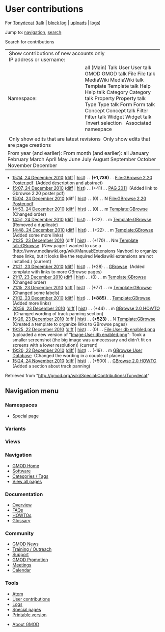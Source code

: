 <div id="mw-page-base" class="noprint">

</div>

<div id="mw-head-base" class="noprint">

</div>

<div id="content" class="mw-body" role="main">

<span id="top"></span>

<div id="mw-js-message" style="display:none;">

</div>



# <span dir="auto">User contributions</span>

<div id="bodyContent">

<div id="contentSub">

For <a
href="/mediawiki/index.php?title=User:Tonydecat&amp;action=edit&amp;redlink=1"
class="new" title="User:Tonydecat (page does not exist)">Tonydecat</a>
(<a
href="/mediawiki/index.php?title=User_talk:Tonydecat&amp;action=edit&amp;redlink=1"
class="new" title="User talk:Tonydecat (page does not exist)">talk</a>
\| [block
log](/mediawiki/index.php?title=Special:Log/block&page=User%3ATonydecat "Special:Log/block")
\|
[uploads](/wiki/Special:ListFiles/Tonydecat "Special:ListFiles/Tonydecat")
\| [logs](/wiki/Special:Log/Tonydecat "Special:Log/Tonydecat"))

</div>

<div id="jump-to-nav" class="mw-jump">

Jump to: [navigation](#mw-navigation), [search](#p-search)

</div>

<div id="mw-content-text">

Search for contributions

<table class="mw-contributions-table">
<colgroup>
<col style="width: 50%" />
<col style="width: 50%" />
</colgroup>
<tbody>
<tr class="odd">
<td colspan="2"> Show contributions of new accounts only<br />
 IP address or username:</td>
</tr>
<tr class="even">
<td class="mw-label">Namespace:</td>
<td>all (Main) Talk User User talk GMOD GMOD talk File File talk
MediaWiki MediaWiki talk Template Template talk Help Help talk Category
Category talk Property Property talk Type Type talk Form Form talk
Concept Concept talk Filter Filter talk Widget Widget talk  
 Invert selection 
 Associated namespace </td>
</tr>
<tr class="odd">
<td colspan="2"></td>
</tr>
<tr class="even">
<td colspan="2"> Only show edits that are latest revisions
 Only show edits that are page creations</td>
</tr>
<tr class="odd">
<td colspan="2">From year (and earlier): From month (and earlier): all
January February March April May June July August September October
November December</td>
</tr>
</tbody>
</table>

- <a
  href="/mediawiki/index.php?title=File:GBrowse_2.20_Poster.pdf&amp;oldid=16304"
  class="mw-changeslist-date" title="File:GBrowse 2.20 Poster.pdf">15:14,
  24 December 2010</a>
  ([diff](/mediawiki/index.php?title=File:GBrowse_2.20_Poster.pdf&diff=prev&oldid=16304 "File:GBrowse 2.20 Poster.pdf")
  \|
  [hist](/mediawiki/index.php?title=File:GBrowse_2.20_Poster.pdf&action=history "File:GBrowse 2.20 Poster.pdf"))
  <span class="mw-changeslist-separator">. .</span> **(+1,739)**‎
  <span class="mw-changeslist-separator">. .</span>
  <a href="/wiki/File:GBrowse_2.20_Poster.pdf"
  class="mw-contributions-title"
  title="File:GBrowse 2.20 Poster.pdf">File:GBrowse 2.20 Poster.pdf</a> ‎
  <span class="comment">(Added description and abstract)</span>
- <a href="/mediawiki/index.php?title=PAG_2011&amp;oldid=16303"
  class="mw-changeslist-date" title="PAG 2011">15:07, 24 December 2010</a>
  ([diff](/mediawiki/index.php?title=PAG_2011&diff=prev&oldid=16303 "PAG 2011")
  \|
  [hist](/mediawiki/index.php?title=PAG_2011&action=history "PAG 2011"))
  <span class="mw-changeslist-separator">. .</span>
  <span class="mw-plusminus-pos" dir="ltr"
  title="9,132 bytes after change">(+41)</span>‎
  <span class="mw-changeslist-separator">. .</span>
  <a href="/wiki/PAG_2011" class="mw-contributions-title"
  title="PAG 2011">PAG 2011</a> ‎ <span class="comment">(Added link to
  Gbrowse 2.20 poster pdf)</span>
- <a
  href="/mediawiki/index.php?title=File:GBrowse_2.20_Poster.pdf&amp;oldid=16302"
  class="mw-changeslist-date" title="File:GBrowse 2.20 Poster.pdf">15:04,
  24 December 2010</a> (diff \|
  [hist](/mediawiki/index.php?title=File:GBrowse_2.20_Poster.pdf&action=history "File:GBrowse 2.20 Poster.pdf"))
  <span class="mw-changeslist-separator">. .</span>
  <span class="mw-plusminus-null" dir="ltr"
  title="0 bytes after change">(0)</span>‎
  <span class="mw-changeslist-separator">. .</span> N
  <a href="/wiki/File:GBrowse_2.20_Poster.pdf"
  class="mw-contributions-title"
  title="File:GBrowse 2.20 Poster.pdf">File:GBrowse 2.20 Poster.pdf</a> ‎
- <a href="/mediawiki/index.php?title=Template:GBrowse&amp;oldid=16301"
  class="mw-changeslist-date" title="Template:GBrowse">14:53, 24 December
  2010</a>
  ([diff](/mediawiki/index.php?title=Template:GBrowse&diff=prev&oldid=16301 "Template:GBrowse")
  \|
  [hist](/mediawiki/index.php?title=Template:GBrowse&action=history "Template:GBrowse"))
  <span class="mw-changeslist-separator">. .</span>
  <span class="mw-plusminus-null" dir="ltr"
  title="1,485 bytes after change">(0)</span>‎
  <span class="mw-changeslist-separator">. .</span> m
  <a href="/wiki/Template:GBrowse" class="mw-contributions-title"
  title="Template:GBrowse">Template:GBrowse</a> ‎
  <span class="comment">(Changed order)</span>
- <a href="/mediawiki/index.php?title=Template:GBrowse&amp;oldid=16300"
  class="mw-changeslist-date" title="Template:GBrowse">14:51, 24 December
  2010</a>
  ([diff](/mediawiki/index.php?title=Template:GBrowse&diff=prev&oldid=16300 "Template:GBrowse")
  \|
  [hist](/mediawiki/index.php?title=Template:GBrowse&action=history "Template:GBrowse"))
  <span class="mw-changeslist-separator">. .</span>
  <span class="mw-plusminus-neg" dir="ltr"
  title="1,485 bytes after change">(-22)</span>‎
  <span class="mw-changeslist-separator">. .</span> m
  <a href="/wiki/Template:GBrowse" class="mw-contributions-title"
  title="Template:GBrowse">Template:GBrowse</a> ‎
  <span class="comment">(Removed a duplicate)</span>
- <a href="/mediawiki/index.php?title=Template:GBrowse&amp;oldid=16299"
  class="mw-changeslist-date" title="Template:GBrowse">14:48, 24 December
  2010</a>
  ([diff](/mediawiki/index.php?title=Template:GBrowse&diff=prev&oldid=16299 "Template:GBrowse")
  \|
  [hist](/mediawiki/index.php?title=Template:GBrowse&action=history "Template:GBrowse"))
  <span class="mw-changeslist-separator">. .</span>
  <span class="mw-plusminus-pos" dir="ltr"
  title="1,507 bytes after change">(+22)</span>‎
  <span class="mw-changeslist-separator">. .</span> m
  <a href="/wiki/Template:GBrowse" class="mw-contributions-title"
  title="Template:GBrowse">Template:GBrowse</a> ‎
  <span class="comment">(Added some more links)</span>
- <a
  href="/mediawiki/index.php?title=Template_talk:GBrowse&amp;oldid=16291"
  class="mw-changeslist-date" title="Template talk:GBrowse">21:25, 23
  December 2010</a> (diff \|
  [hist](/mediawiki/index.php?title=Template_talk:GBrowse&action=history "Template talk:GBrowse"))
  <span class="mw-changeslist-separator">. .</span>
  <span class="mw-plusminus-pos" dir="ltr"
  title="170 bytes after change">(+170)</span>‎
  <span class="mw-changeslist-separator">. .</span> Nm
  <a href="/wiki/Template_talk:GBrowse" class="mw-contributions-title"
  title="Template talk:GBrowse">Template talk:GBrowse</a> ‎
  <span class="comment">(New page: I wanted to use a
  \[http://www.mediawiki.org/wiki/Manual:Extensions Navbox\] to organize
  these links, but it looks like the required Mediawiki extensions are
  not installed.)</span> <span class="mw-uctop">(current)</span>
- <a href="/mediawiki/index.php?title=GBrowse&amp;oldid=16286"
  class="mw-changeslist-date" title="GBrowse">21:21, 23 December 2010</a>
  ([diff](/mediawiki/index.php?title=GBrowse&diff=prev&oldid=16286 "GBrowse")
  \|
  [hist](/mediawiki/index.php?title=GBrowse&action=history "GBrowse"))
  <span class="mw-changeslist-separator">. .</span>
  <span class="mw-plusminus-pos" dir="ltr"
  title="7,051 bytes after change">(+28)</span>‎
  <span class="mw-changeslist-separator">. .</span>
  <a href="/wiki/GBrowse" class="mw-contributions-title"
  title="GBrowse">GBrowse</a> ‎ <span class="comment">(Added template
  with links to more GBrowse pages)</span>
- <a href="/mediawiki/index.php?title=Template:GBrowse&amp;oldid=16282"
  class="mw-changeslist-date" title="Template:GBrowse">21:17, 23 December
  2010</a>
  ([diff](/mediawiki/index.php?title=Template:GBrowse&diff=prev&oldid=16282 "Template:GBrowse")
  \|
  [hist](/mediawiki/index.php?title=Template:GBrowse&action=history "Template:GBrowse"))
  <span class="mw-changeslist-separator">. .</span>
  <span class="mw-plusminus-null" dir="ltr"
  title="1,485 bytes after change">(0)</span>‎
  <span class="mw-changeslist-separator">. .</span> m
  <a href="/wiki/Template:GBrowse" class="mw-contributions-title"
  title="Template:GBrowse">Template:GBrowse</a> ‎
  <span class="comment">(Changed order)</span>
- <a href="/mediawiki/index.php?title=Template:GBrowse&amp;oldid=16281"
  class="mw-changeslist-date" title="Template:GBrowse">21:15, 23 December
  2010</a>
  ([diff](/mediawiki/index.php?title=Template:GBrowse&diff=prev&oldid=16281 "Template:GBrowse")
  \|
  [hist](/mediawiki/index.php?title=Template:GBrowse&action=history "Template:GBrowse"))
  <span class="mw-changeslist-separator">. .</span>
  <span class="mw-plusminus-pos" dir="ltr"
  title="1,485 bytes after change">(+77)</span>‎
  <span class="mw-changeslist-separator">. .</span> m
  <a href="/wiki/Template:GBrowse" class="mw-contributions-title"
  title="Template:GBrowse">Template:GBrowse</a> ‎
  <span class="comment">(Changed some labels)</span>
- <a href="/mediawiki/index.php?title=Template:GBrowse&amp;oldid=16280"
  class="mw-changeslist-date" title="Template:GBrowse">21:12, 23 December
  2010</a>
  ([diff](/mediawiki/index.php?title=Template:GBrowse&diff=prev&oldid=16280 "Template:GBrowse")
  \|
  [hist](/mediawiki/index.php?title=Template:GBrowse&action=history "Template:GBrowse"))
  <span class="mw-changeslist-separator">. .</span> **(+885)**‎
  <span class="mw-changeslist-separator">. .</span>
  <a href="/wiki/Template:GBrowse" class="mw-contributions-title"
  title="Template:GBrowse">Template:GBrowse</a> ‎
  <span class="comment">(Added more links)</span>
- <a href="/mediawiki/index.php?title=GBrowse_2.0_HOWTO&amp;oldid=16279"
  class="mw-changeslist-date" title="GBrowse 2.0 HOWTO">20:56, 23 December
  2010</a>
  ([diff](/mediawiki/index.php?title=GBrowse_2.0_HOWTO&diff=prev&oldid=16279 "GBrowse 2.0 HOWTO")
  \|
  [hist](/mediawiki/index.php?title=GBrowse_2.0_HOWTO&action=history "GBrowse 2.0 HOWTO"))
  <span class="mw-changeslist-separator">. .</span>
  <span class="mw-plusminus-pos" dir="ltr"
  title="93,008 bytes after change">(+44)</span>‎
  <span class="mw-changeslist-separator">. .</span> m
  <a href="/wiki/GBrowse_2.0_HOWTO" class="mw-contributions-title"
  title="GBrowse 2.0 HOWTO">GBrowse 2.0 HOWTO</a> ‎
  <span class="comment">(Changed wording of track panning
  section)</span>
- <a href="/mediawiki/index.php?title=Template:GBrowse&amp;oldid=16274"
  class="mw-changeslist-date" title="Template:GBrowse">15:26, 23 December
  2010</a> (diff \|
  [hist](/mediawiki/index.php?title=Template:GBrowse&action=history "Template:GBrowse"))
  <span class="mw-changeslist-separator">. .</span> **(+523)**‎
  <span class="mw-changeslist-separator">. .</span> N
  <a href="/wiki/Template:GBrowse" class="mw-contributions-title"
  title="Template:GBrowse">Template:GBrowse</a> ‎
  <span class="comment">(Created a template to organize links to GBrowse
  pages)</span>
- <a
  href="/mediawiki/index.php?title=File:User_db_enabled.png&amp;oldid=16273"
  class="mw-changeslist-date" title="File:User db enabled.png">19:25, 22
  December 2010</a>
  ([diff](/mediawiki/index.php?title=File:User_db_enabled.png&diff=prev&oldid=16273 "File:User db enabled.png")
  \|
  [hist](/mediawiki/index.php?title=File:User_db_enabled.png&action=history "File:User db enabled.png"))
  <span class="mw-changeslist-separator">. .</span>
  <span class="mw-plusminus-null" dir="ltr"
  title="0 bytes after change">(0)</span>‎
  <span class="mw-changeslist-separator">. .</span>
  <a href="/wiki/File:User_db_enabled.png" class="mw-contributions-title"
  title="File:User db enabled.png">File:User db enabled.png</a> ‎
  <span class="comment">(uploaded a new version of "[Image:User db
  enabled.png](/wiki/File:User_db_enabled.png "File:User db enabled.png")":
  Took a smaller screenshot (the big image was unnecessary and didn't
  fit on screens with a lower resolution))</span>
  <span class="mw-uctop">(current)</span>
- <a
  href="/mediawiki/index.php?title=GBrowse_User_Database&amp;oldid=16272"
  class="mw-changeslist-date" title="GBrowse User Database">19:20, 22
  December 2010</a>
  ([diff](/mediawiki/index.php?title=GBrowse_User_Database&diff=prev&oldid=16272 "GBrowse User Database")
  \|
  [hist](/mediawiki/index.php?title=GBrowse_User_Database&action=history "GBrowse User Database"))
  <span class="mw-changeslist-separator">. .</span>
  <span class="mw-plusminus-neg" dir="ltr"
  title="5,126 bytes after change">(-19)</span>‎
  <span class="mw-changeslist-separator">. .</span> m
  <a href="/wiki/GBrowse_User_Database" class="mw-contributions-title"
  title="GBrowse User Database">GBrowse User Database</a> ‎
  <span class="comment">(Changed the wording in a couple of
  places)</span>
- <a href="/mediawiki/index.php?title=GBrowse_2.0_HOWTO&amp;oldid=15474"
  class="mw-changeslist-date" title="GBrowse 2.0 HOWTO">15:24, 24 November
  2010</a>
  ([diff](/mediawiki/index.php?title=GBrowse_2.0_HOWTO&diff=prev&oldid=15474 "GBrowse 2.0 HOWTO")
  \|
  [hist](/mediawiki/index.php?title=GBrowse_2.0_HOWTO&action=history "GBrowse 2.0 HOWTO"))
  <span class="mw-changeslist-separator">. .</span>
  <span class="mw-plusminus-pos" dir="ltr"
  title="92,968 bytes after change">(+500)</span>‎
  <span class="mw-changeslist-separator">. .</span>
  <a href="/wiki/GBrowse_2.0_HOWTO" class="mw-contributions-title"
  title="GBrowse 2.0 HOWTO">GBrowse 2.0 HOWTO</a> ‎
  <span class="comment">(Added a section about track panning)</span>

</div>

<div class="printfooter">

Retrieved from "<http://gmod.org/wiki/Special:Contributions/Tonydecat>"

</div>

<div id="catlinks" class="catlinks catlinks-allhidden">

</div>

<div class="visualClear">

</div>

</div>

</div>

<div id="mw-navigation">

## Navigation menu

<div id="mw-head">



<div id="left-navigation">

<div id="p-namespaces" class="vectorTabs" role="navigation"
aria-labelledby="p-namespaces-label">

### Namespaces

- <span id="ca-nstab-special">[Special
  page](/wiki/Special:Contributions/Tonydecat "This is a special page, you cannot edit the page itself")</span>

</div>

<div id="p-variants" class="vectorMenu emptyPortlet" role="navigation"
aria-labelledby="p-variants-label">

### 

### Variants[](#)

<div class="menu">

</div>

</div>

</div>

<div id="right-navigation">

<div id="p-views" class="vectorTabs emptyPortlet" role="navigation"
aria-labelledby="p-views-label">

### Views

</div>



</div>



</div>

</div>

</div>

<div id="mw-panel">

<div id="p-logo" role="banner">

<a href="/wiki/Main_Page"
style="background-image: url(http://gmod.org/images/GMOD-cogs.png);"
title="Visit the main page"></a>

</div>

<div id="p-Navigation" class="portal" role="navigation"
aria-labelledby="p-Navigation-label">

### Navigation

<div class="body">

- <span id="n-GMOD-Home">[GMOD Home](/wiki/Main_Page)</span>
- <span id="n-Software">[Software](/wiki/GMOD_Components)</span>
- <span id="n-Categories-.2F-Tags">[Categories /
  Tags](/wiki/Categories)</span>
- <span id="n-View-all-pages">[View all
  pages](/wiki/Special:AllPages)</span>

</div>

</div>

<div id="p-Documentation" class="portal" role="navigation"
aria-labelledby="p-Documentation-label">

### Documentation

<div class="body">

- <span id="n-Overview">[Overview](/wiki/Overview)</span>
- <span id="n-FAQs">[FAQs](/wiki/Category:FAQ)</span>
- <span id="n-HOWTOs">[HOWTOs](/wiki/Category:HOWTO)</span>
- <span id="n-Glossary">[Glossary](/wiki/Glossary)</span>

</div>

</div>

<div id="p-Community" class="portal" role="navigation"
aria-labelledby="p-Community-label">

### Community

<div class="body">

- <span id="n-GMOD-News">[GMOD News](/wiki/GMOD_News)</span>
- <span id="n-Training-.2F-Outreach">[Training /
  Outreach](/wiki/Training_and_Outreach)</span>
- <span id="n-Support">[Support](/wiki/Support)</span>
- <span id="n-GMOD-Promotion">[GMOD
  Promotion](/wiki/GMOD_Promotion)</span>
- <span id="n-Meetings">[Meetings](/wiki/Meetings)</span>
- <span id="n-Calendar">[Calendar](/wiki/Calendar)</span>

</div>

</div>

<div id="p-tb" class="portal" role="navigation"
aria-labelledby="p-tb-label">

### Tools

<div class="body">

- <span id="feedlinks"><a
  href="http://gmod.org/mediawiki/index.php?title=Special:Contributions/Tonydecat&amp;feed=atom"
  id="feed-atom" class="feedlink" rel="alternate"
  type="application/atom+xml" title="Atom feed for this page">Atom</a></span>
- <span id="t-contributions">[User
  contributions](/wiki/Special:Contributions/Tonydecat "A list of contributions of this user")</span>
- <span id="t-log">[Logs](/wiki/Special:Log/Tonydecat)</span>
- <span id="t-specialpages"><a href="/wiki/Special:SpecialPages" accesskey="q"
  title="A list of all special pages [q]">Special pages</a></span>
- <span id="t-print"><a
  href="/mediawiki/index.php?title=Special:Contributions/Tonydecat&amp;printable=yes"
  rel="alternate" accesskey="p"
  title="Printable version of this page [p]">Printable version</a></span>

</div>

</div>

</div>

</div>

<div id="footer" role="contentinfo">

- <span id="footer-places-about">[About
  GMOD](/wiki/GMOD:About "GMOD:About")</span>

<!-- -->






</div>
